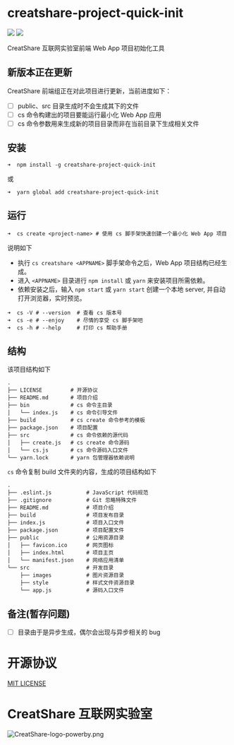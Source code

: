 # creatshare-project-quick-init

[![](https://img.shields.io/npm/v/@cycle/core.svg)](https://www.npmjs.com/package/creatshare-project-quick-init) [![](https://img.shields.io/npm/l/express.svg)](https://github.com/creatshare-demos/creatshare-project-quick-init/blob/master/LICENSE)

CreatShare 互联网实验室前端 Web App 项目初始化工具

## 新版本正在更新

CreatShare 前端组正在对此项目进行更新，当前进度如下：

- [ ] public、src 目录生成时不会生成其下的文件
- [ ] cs 命令构建出的项目要能运行最小化 Web App 应用
- [ ] cs 命令参数用来生成新的项目目录而非在当前目录下生成相关文件

## 安装

```
➜  npm install -g creatshare-project-quick-init
```

或

```
➜  yarn global add creatshare-project-quick-init
```

## 运行

```
➜  cs create <project-name> # 使用 cs 脚手架快速创建一个最小化 Web App 项目
```

说明如下

* 执行 ```cs creatshare <APPNAME>``` 脚手架命令之后，Web App 项目结构已经生成。
* 进入 ```<APPNAME>``` 目录进行 ```npm install``` 或 ```yarn``` 来安装项目所需依赖。
* 依赖安装之后，输入 ```npm start``` 或 ```yarn start``` 创建一个本地 server, 并自动打开浏览器，实时预览。

```
➜  cs -V # --version  # 查看 cs 版本号
➜  cs -e # --enjoy    # 尽情的享受 cs 脚手架吧
➜  cs -h # --help     # 打印 cs 帮助手册
```

## 结构

该项目结构如下

```
.
├── LICENSE         # 开源协议
├── README.md       # 项目介绍
├── bin             # cs 命令主目录
│   └── index.js    # cs 命令引导文件
├── build           # cs create 命令参考的模板
├── package.json    # 项目配置
├── src             # cs 命令依赖的源代码
│   ├── create.js   # cs create 命令源码
│   └── cs.js       # cs 命令源码入口文件
└── yarn.lock       # yarn 包管理器依赖说明
```

```cs``` 命令复制 build 文件夹的内容，生成的项目结构如下

```
.
├── .eslint.js           # JavaScript 代码规范
├── .gitignore           # Git 忽略特殊文件
├── README.md            # 项目介绍
├── build                # 项目发布目录
├── index.js             # 项目入口文件
├── package.json         # 项目配置文件
├── public               # 公用资源目录
│   ├── favicon.ico      # 网页图标
│   ├── index.html       # 项目主页
│   └── manifest.json    # 网络应用清单
└── src                  # 开发目录
    ├── images           # 图片资源目录
    ├── style            # 样式文件资源目录
    └── app.js           # 源码入口文件
```

## 备注(暂存问题)

- [ ] 目录由于是异步生成，偶尔会出现与异步相关的 bug

# 开源协议

[MIT LICENSE](./LICENSE)

# CreatShare 互联网实验室

![CreatShare-logo-powerby.png](./CreatShare-logo-powerby.png)